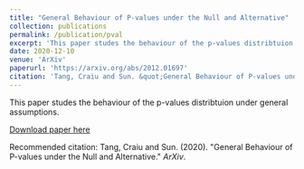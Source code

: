 ```yaml
---
title: "General Behaviour of P-values under the Null and Alternative"
collection: publications
permalink: /publication/pval
excerpt: 'This paper studes the behaviour of the p-values distribtuion under general assumptions.'
date: 2020-12-10
venue: 'ArXiv'
paperurl: 'https://arxiv.org/abs/2012.01697'
citation: 'Tang, Craiu and Sun. &quot;General Behaviour of P-values under the Null and Alternative.&quot; <i>ArXiv</i>.'
---
```

This paper studes the behaviour of the p-values distribtuion under general assumptions.

[Download paper here](http://yanbotang.github.io/files/pval.pdf)

Recommended citation: Tang, Craiu and Sun. (2020). "General Behaviour of P-values under the Null and Alternative." <i>ArXiv</i>. 
